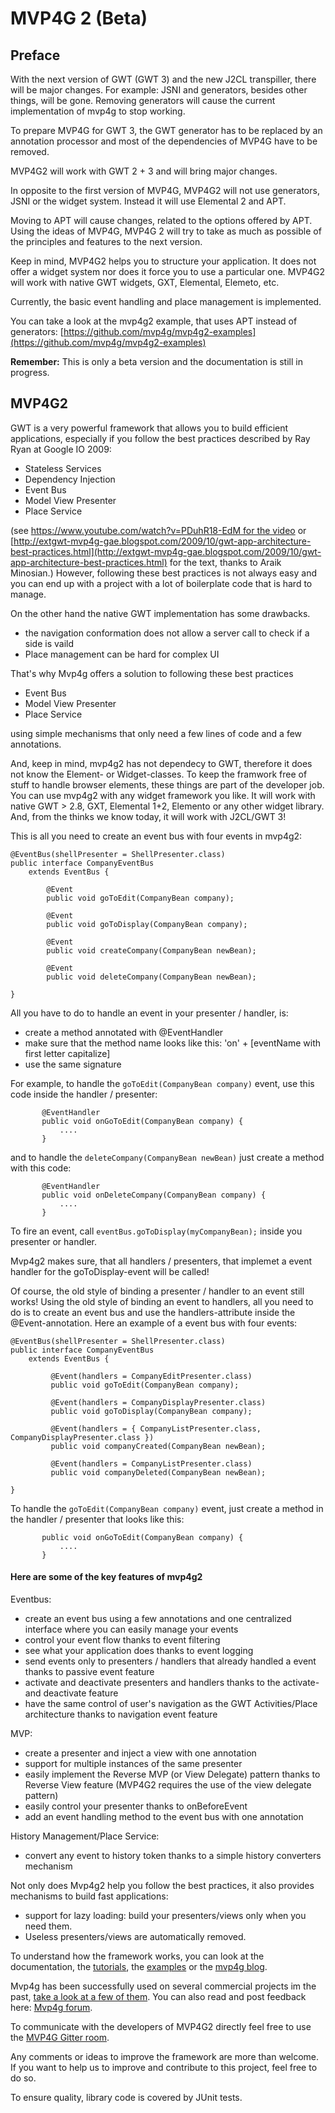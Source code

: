 # MVP4G 2 (Beta)

## Preface
With the next version of GWT (GWT 3) and the new J2CL transpiller, there will be major changes. For example: JSNI and generators, besides other things, will be gone. Removing generators will cause the current implementation of mvp4g to stop working.

To prepare MVP4G for GWT 3, the GWT generator has to be replaced by an annotation processor and most of the dependencies of MVP4G have to be removed. 

MVP4G2 will work with GWT 2 + 3 and will bring major changes.

In opposite to the first version of MVP4G, MVP4G2 will not use generators, JSNI or the widget system. Instead it will use Elemental 2 and APT.

Moving to APT will cause changes, related to the options offered by APT. Using the ideas of MVP4G, MVP4G 2 will try to take as much as possible of the principles and features to the next version.

Keep in mind, MVP4G2 helps you to structure your application. It does not offer a widget system nor does it force you to use a particular one. MVP4G2 will work with native GWT widgets, GXT, Elemental, Elemeto, etc.  

Currently, the basic event handling and place management is implemented.

You can take a look at the mvp4g2 example, that uses APT instead of generators: [https://github.com/mvp4g/mvp4g2-examples](https://github.com/mvp4g/mvp4g2-examples)

**Remember:** This is only a beta version and the documentation is still in progress.

## MVP4G2
GWT is a very powerful framework that allows you to build efficient applications, especially if you follow the best practices described by Ray Ryan at Google IO 2009:

- Stateless Services
- Dependency Injection
- Event Bus
- Model View Presenter
- Place Service

(see [https://www.youtube.com/watch?v=PDuhR18-EdM for the video](https://www.youtube.com/watch?v=PDuhR18-EdM) or [http://extgwt-mvp4g-gae.blogspot.com/2009/10/gwt-app-architecture-best-practices.html](http://extgwt-mvp4g-gae.blogspot.com/2009/10/gwt-app-architecture-best-practices.html) for the text, thanks to Araik Minosian.)
However, following these best practices is not always easy and you can end up with a project with a lot of boilerplate code that is hard to manage.

On the other hand the native GWT implementation has some drawbacks.

- the navigation conformation does not allow a server call to check if a side is vaild
- Place management can be hard for complex UI

That's why Mvp4g offers a solution to following these best practices

 - Event Bus
 - Model View Presenter
 - Place Service

 using simple mechanisms that only need a few lines of code and a few annotations.
 
And, keep in mind, mvp4g2 has not dependecy to GWT, therefore it does not know the Element- or Widget-classes. To keep the framwork free of stuff to handle browser elements, these things are part of the developer job. You can use mvp4g2 with any widget framework you like. It will work with native GWT > 2.8, GXT, Elemental 1+2, Elemento or any other widget library. And, from the thinks we know today, it will work with J2CL/GWT 3! 

This is all you need to create an event bus with four events in mvp4g2:
```
@EventBus(shellPresenter = ShellPresenter.class) 
public interface CompanyEventBus
    extends EventBus {     
         
        @Event        
        public void goToEdit(CompanyBean company);          
        
        @Event        
        public void goToDisplay(CompanyBean company);          
        
        @Event         
        public void createCompany(CompanyBean newBean);          
        
        @Event         
        public void deleteCompany(CompanyBean newBean); 
        
}
```
All you have to do to handle an event in your presenter / handler, is:
* create a method annotated with @EventHandler
* make sure that the method name looks like this: 'on' + [eventName with first letter capitalize]
* use the same signature

For example, to handle the ```goToEdit(CompanyBean company)``` event, use this code inside the handler / presenter:
```
       @EventHandler
       public void onGoToEdit(CompanyBean company) {
           .... 
       }
```
and to handle the ```deleteCompany(CompanyBean newBean)``` just create a method with this code:
```
       @EventHandler
       public void onDeleteCompany(CompanyBean company) {
           .... 
       }
```
To fire an event, call ```eventBus.goToDisplay(myCompanyBean);``` inside you presenter or handler.

Mvp4g2 makes sure, that all handlers / presenters, that implemet a event handler for the goToDisplay-event will be called!

Of course, the old style of binding a presenter / handler to an event still works!
Using the old style of binding an event to handlers, all you need to do is to create an event bus and use the handlers-attribute inside the @Event-annotation.
Here an example of a event bus with four events:
```
@EventBus(shellPresenter = ShellPresenter.class) 
public interface CompanyEventBus
    extends EventBus {     
         
         @Event(handlers = CompanyEditPresenter.class)        
         public void goToEdit(CompanyBean company);          
         
         @Event(handlers = CompanyDisplayPresenter.class)         
         public void goToDisplay(CompanyBean company);          
         
         @Event(handlers = { CompanyListPresenter.class, CompanyDisplayPresenter.class })         
         public void companyCreated(CompanyBean newBean);          
         
         @Event(handlers = CompanyListPresenter.class)         
         public void companyDeleted(CompanyBean newBean);
          
}
```
To handle the ```goToEdit(CompanyBean company)``` event, just create a method in the handler / presenter that looks like this:
```
       public void onGoToEdit(CompanyBean company) {
           .... 
       }
```

#### Here are some of the key features of mvp4g2
Eventbus:
- create an event bus using a few annotations and one centralized interface where you can easily manage your events
- control your event flow thanks to event filtering
- see what your application does thanks to event logging
- send events only to presenters / handlers that already handled a event thanks to passive event feature
- activate and deactivate presenters and handlers thanks to the activate- and deactivate feature
- have the same control of user's navigation as the GWT Activities/Place architecture thanks to navigation event feature

MVP:
- create a presenter and inject a view with one annotation
- support for multiple instances of the same presenter
- easily implement the Reverse MVP (or View Delegate) pattern thanks to Reverse View feature (MVP4G2 requires the use of the view delegate pattern)
- easily control your presenter thanks to onBeforeEvent
- add an event handling method to the event bus with one annotation

History Management/Place Service:
- convert any event to history token thanks to a simple history converters mechanism

Not only does Mvp4g2 help you follow the best practices, it also provides mechanisms to build fast applications:
- support for lazy loading: build your presenters/views only when you need them.
- Useless presenters/views are automatically removed.

To understand how the framework works, you can look at the documentation, the [tutorials](https://github.com/mvp4g/mvp4g2/wiki/1.-Tutorials-and-Examples), the [examples](https://github.com/mvp4g/mvp4g2-examples) or the [mvp4g blog](http://mvp4g.blogspot.de/). 



Mvp4g has been successfully used on several commercial projects im the past, [take a look at a few of them](https://github.com/mvp4g/mvp4g/wiki/1.-Tutorials-and-Examples). You can also read and post feedback here: [Mvp4g forum](https://groups.google.com/forum/#!forum/mvp4g).

To communicate with the developers of MVP4G2 directly feel free to use the [MVP4G Gitter room](https://gitter.im/mvp4g/mvp4g).

Any comments or ideas to improve the framework are more than welcome. If you want to help us to improve and contribute to this project, feel free to do so.

To ensure quality, library code is covered by JUnit tests.

